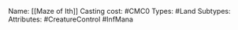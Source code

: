 Name: [[Maze of Ith]]
Casting cost: #CMC0
Types: #Land
Subtypes: 
Attributes: #CreatureControl #InfMana 